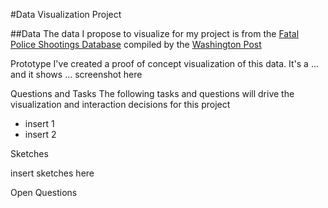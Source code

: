 #Data Visualization Project

##Data
The data I propose to visualize for my project is from the [Fatal Police Shootings Database](https://gist.github.com/martinblatz/e7f1d853eec2cb8cafd3ffbdc068f494) compiled by the [Washington Post](https://www.washingtonpost.com)

Prototype
I've created a proof of concept visualization of this data. It's a ... and it shows ...
screenshot here

Questions and Tasks
The following tasks and questions will drive the visualization and interaction decisions for this project
- insert 1
- insert 2

Sketches

insert sketches here

Open Questions
